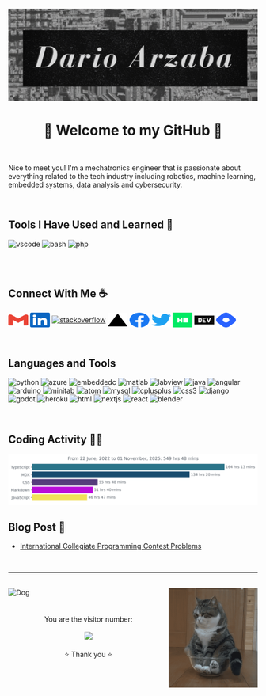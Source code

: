 <p align="center">
	<img src="DarioArzabaHero.png" alt="my banner">
</p>

<h1 align="center">🌊 Welcome to my GitHub 🌴</h1>

<br/>

Nice to meet you! I'm a mechatronics engineer that is passionate about everything related to the tech industry including robotics, machine learning, embedded systems, data analysis and cybersecurity. 

<br/>
<h2>Tools I Have Used and Learned 🚀</h2>
<p align="left">
<img src="https://cdn.jsdelivr.net/gh/devicons/devicon/icons/vscode/vscode-original.svg" alt="vscode" width="45" height="45"/>
<img src="https://cdn.jsdelivr.net/gh/devicons/devicon/icons/bash/bash-original.svg" alt="bash" width="45" height="45"/>
<img src="https://cdn.jsdelivr.net/gh/devicons/devicon/icons/php/php-original.svg" alt="php" width="45" height="45"/>
</p>
<br/>

<!-- Hope you are having a great day. Let's collaborate and connect 🤝 -->

<br/>
<h2 align="left">Connect With Me ☕</h2>
<p align="left">
  <a href="mailto:dario.arzaba@gmail.com" target="blank"><img align="center" src="icons/gmail.svg" alt="Email" height="30" width="40" /></a>
  <a href="https://www.linkedin.com/in/dario-arzaba/" target="blank"><img align="center" src="icons/linkedin.svg" alt="Linkedin" height="30" width="40" /></a>
  <a href="https://stackoverflow.com/users/6243342/dario-arzaba" target="blank"><img align="center" src="icons/stackoverflow" alt="stackoverflow" height="30" width="40" /></a>
  <a href="https://darioarzaba.vercel.app/" target="blank"><img align="center" src="icons/vercel.svg" alt="Blog" height="30" width="40" /></a>
  <a href="https://www.facebook.com/darioarzaba/" target="blank"><img align="center" src="icons/fb.svg" alt="facebook" height="30" width="40" /></a>
  <a href="https://twitter.com/ArzabaDario" target="blank"><img align="center" src="icons/twitter.svg" alt="twitter" height="30" width="40" /></a>
  <a href="https://www.hackerrank.com/dario_arzaba" target="blank"><img align="center" src="icons/hackerrank.svg" alt="hackerrank" height="30" width="40" /></a>
  <a href="https://dev.to/darioarzaba" target="blank"><img align="center" src="icons/devto.svg" alt="dev" height="30" width="40" /></a>
  <a href="https://hashnode.com/@DarioArzaba" target="blank"><img align="center" src="icons/hashnode.svg" alt="hashnode" height="30" width="40" /></a>
</p>
<br/>

<h2 align="left">Languages and Tools</h2>
<p align="left">
  <img src="https://cdn.jsdelivr.net/gh/devicons/devicon/icons/python/python-original.svg" alt="python" width="40" height="40"/>
  <img src="https://cdn.jsdelivr.net/gh/devicons/devicon/icons/azure/azure-original.svg" alt="azure" width="40" height="40"/>
  <img src="https://cdn.jsdelivr.net/gh/devicons/devicon/icons/embeddedc/embeddedc-original.svg" alt="embeddedc" width="40" height="40"/>
  <img src="https://cdn.jsdelivr.net/gh/devicons/devicon/icons/matlab/matlab-original.svg" alt="matlab" width="40" height="40"/>
  <img src="https://cdn.jsdelivr.net/gh/devicons/devicon/icons/labview/labview-original.svg" alt="labview" width="40" height="40"/>
  <img src="https://cdn.jsdelivr.net/gh/devicons/devicon/icons/java/java-original.svg" alt="java" width="40" height="40"/>
  <img src="https://cdn.jsdelivr.net/gh/devicons/devicon/icons/angularjs/angularjs-original.svg" alt="angular" width="40" height="40"/>
  <img src="https://cdn.jsdelivr.net/gh/devicons/devicon/icons/arduino/arduino-original.svg" alt="arduino" width="40" height="40"/>
  <img src="https://cdn.jsdelivr.net/gh/devicons/devicon/icons/minitab/minitab-original.svg" alt="minitab" width="40" height="40"/>
  <img src="https://cdn.jsdelivr.net/gh/devicons/devicon/icons/atom/atom-original.svg" alt="atom" width="40" height="40"/>
  <img src="https://cdn.jsdelivr.net/gh/devicons/devicon/icons/mysql/mysql-original.svg" alt="mysql" width="40" height="40"/>
  <img src="https://cdn.jsdelivr.net/gh/devicons/devicon/icons/cplusplus/cplusplus-original.svg" alt="cplusplus" width="40" height="40"/>
  <img src="https://cdn.jsdelivr.net/gh/devicons/devicon/icons/css3/css3-original.svg" alt="css3" width="40" height="40"/>
  <img src="https://cdn.jsdelivr.net/gh/devicons/devicon/icons/django/django-plain.svg" alt="django" width="40" height="40"/>
  <img src="https://cdn.jsdelivr.net/gh/devicons/devicon/icons/godot/godot-original.svg" alt="godot" width="40" height="40"/>
  <img src="https://cdn.jsdelivr.net/gh/devicons/devicon/icons/heroku/heroku-original.svg" alt="heroku" width="40" height="40"/>
  <img src="https://cdn.jsdelivr.net/gh/devicons/devicon/icons/html5/html5-original.svg" alt="html" width="40" height="40"/>
  <img src="https://cdn.jsdelivr.net/gh/devicons/devicon/icons/nextjs/nextjs-original.svg" alt="nextjs" width="40" height="40"/>
  <img src="https://cdn.jsdelivr.net/gh/devicons/devicon/icons/react/react-original.svg" alt="react" width="40" height="40"/>
  <img src="https://cdn.jsdelivr.net/gh/devicons/devicon/icons/blender/blender-original.svg" alt="blender" width="40" height="40"/>
</p>
<br/>

## Coding Activity 👨‍💻

<img
  src="https://github.com/darioarzaba/darioarzaba/blob/main/images/stat.svg"
  alt="Dario Arzaba WakaTime Activity"
/>
<br/>

## Blog Post 📝

- [International Collegiate Programming Contest Problems](https://darioarzaba.vercel.app/blog/programming/ICPC1974)
<br/>

---
<br/>

<img align="right" alt="Dog" width="180" src="cat.gif" />
<img align="left" alt="Dog" width="150" src="dog.gif" />
<h3 align="center"></h3>
<br>
<p align="center">
  You are the visitor number:<br>
  <br>
  <img src="https://profile-counter.glitch.me/darioarzaba/count.svg" />
  <br>
  <br>
  ⭐ Thank you ⭐<br>
</p>

<!-- You are awesome! <3 -->
